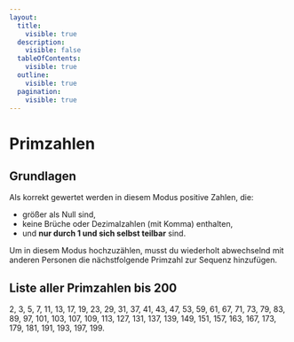 ```yaml
---
layout:
  title:
    visible: true
  description:
    visible: false
  tableOfContents:
    visible: true
  outline:
    visible: true
  pagination:
    visible: true
---
```


# Primzahlen

## Grundlagen

Als korrekt gewertet werden in diesem Modus positive Zahlen, die:

* größer als Null sind,
* keine Brüche oder Dezimalzahlen (mit Komma) enthalten,
* und **nur durch 1 und sich selbst teilbar** sind.

Um in diesem Modus hochzuzählen, musst du wiederholt abwechselnd mit anderen Personen die nächstfolgende Primzahl zur Sequenz hinzufügen.

## Liste aller Primzahlen bis 200

2, 3, 5, 7, 11, 13, 17, 19, 23, 29, 31, 37, 41, 43, 47, 53, 59, 61, 67, 71, 73, 79, 83, 89, 97, 101, 103, 107, 109, 113, 127, 131, 137, 139, 149, 151, 157, 163, 167, 173, 179, 181, 191, 193, 197, 199.
